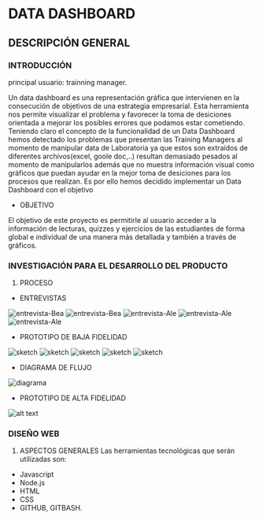 # DATA DASHBOARD

## DESCRIPCIÓN GENERAL

### INTRODUCCIÓN

principal usuario: trainning manager.

 Un data dashboard es una representación gráfica que intervienen en la consecución de objetivos de una estrategia empresarial. Esta herramienta nos permite visualizar el problema y favorecer la toma de desiciones orientada a mejorar los posibles errores que podamos estar cometiendo.
 Teniendo claro el concepto de la funcionalidad de un Data Dashboard hemos detectado los problemas que presentan las Training Managers al momento de manipular data de Laboratoria ya que estos son extraídos de diferentes archivos(excel, goole doc,..) resultan demasiado pesados al momento de manipularlos además que no muestra información visual como gráficos que puedan ayudar en la mejor toma de desiciones para los procesos que realizan.
 Es por ello hemos decidido implementar un Data Dashboard con el objetivo

- OBJETIVO

El objetivo de este proyecto es permitirle al usuario acceder a la información de lecturas, quizzes y ejercicios de las estudiantes de forma global e individual de una manera más detallada y también a través de gráficos.


### INVESTIGACIÓN PARA EL DESARROLLO DEL PRODUCTO

1. PROCESO

  - ENTREVISTAS

   ![entrevista-Bea](img/entrevista-1.JPG)
   ![entrevista-Bea](img/entrevista-2.JPG)
   ![entrevista-Ale](img/entrevista-ale-1.JPG)
   ![entrevista-Ale](img/entrevista-ale-2.JPG)
   ![entrevista-Ale](img/entrevista-ale-3.JPG)

  - PROTOTIPO DE BAJA FIDELIDAD

   ![sketch](img/sketch-1.JPG)
   ![sketch](img/sketch-2.JPG)
   ![sketch](img/sketch3.JPG)
   ![sketch](img/sketch4.JPG)
   ![sketch](img/sketch5.JPG)
   
  - DIAGRAMA DE FLUJO

   ![diagrama](img/diagrama.GIF)

  - PROTOTIPO DE ALTA FIDELIDAD

   ![alt text](img/LAB3.gif)

### DISEÑO WEB

1. ASPECTOS GENERALES
Las herramientas tecnológicas que serán utilizadas son:
- Javascript
- Node.js
- HTML
- CSS
- GITHUB, GITBASH.



